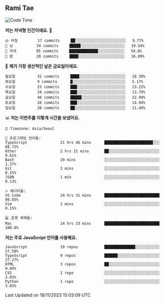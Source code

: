 ## Rami Tae

<!--START_SECTION:waka-->
![Code Time](http://img.shields.io/badge/Code%20Time-1%2C221%20hrs%2010%20mins-blue)

**저는 저녁형 인간이에요. 🦉** 

```text
🌞 아침         17 commits     ██░░░░░░░░░░░░░░░░░░░░░░░   9.77% 
🌆 낮　         34 commits     █████░░░░░░░░░░░░░░░░░░░░   19.54% 
🌃 저녁         95 commits     █████████████░░░░░░░░░░░░   54.6% 
🌙 밤　         28 commits     ████░░░░░░░░░░░░░░░░░░░░░   16.09%

```
📅 **제가 가장 생산적인 날은 금요일이에요.** 

```text
월요일          32 commits     ████░░░░░░░░░░░░░░░░░░░░░   18.39% 
화요일          9 commits      █░░░░░░░░░░░░░░░░░░░░░░░░   5.17% 
수요일          23 commits     ███░░░░░░░░░░░░░░░░░░░░░░   13.22% 
목요일          24 commits     ███░░░░░░░░░░░░░░░░░░░░░░   13.79% 
금요일          40 commits     █████░░░░░░░░░░░░░░░░░░░░   22.99% 
토요일          26 commits     ███░░░░░░░░░░░░░░░░░░░░░░   14.94% 
일요일          20 commits     ██░░░░░░░░░░░░░░░░░░░░░░░   11.49%

```


📊 **저는 이번주를 이렇게 시간을 보냈어요.** 

```text
⌚︎ Timezone: Asia/Seoul

💬 프로그래밍 언어들: 
TypeScript               21 hrs 46 mins      ██████████████████████░░░   88.72% 
Other                    2 hrs 21 mins       ██░░░░░░░░░░░░░░░░░░░░░░░   9.61% 
Bash                     20 mins             ░░░░░░░░░░░░░░░░░░░░░░░░░   1.37% 
Git                      2 mins              ░░░░░░░░░░░░░░░░░░░░░░░░░   0.15% 
JSON                     1 min               ░░░░░░░░░░░░░░░░░░░░░░░░░   0.13%

🔥 에디터들: 
VS Code                  24 hrs 31 mins      █████████████████████████   99.85% 
Vim                      2 mins              ░░░░░░░░░░░░░░░░░░░░░░░░░   0.15%

💻 운영 체제들: 
Mac                      24 hrs 33 mins      █████████████████████████   100.0%

```

**저는 주로 JavaScript 언어를 사용해요.** 

```text
JavaScript               19 repos            ██████████████░░░░░░░░░░░   57.58% 
TypeScript               9 repos             ██████░░░░░░░░░░░░░░░░░░░   27.27% 
HTML                     3 repos             ██░░░░░░░░░░░░░░░░░░░░░░░   9.09% 
CSS                      1 repo              ░░░░░░░░░░░░░░░░░░░░░░░░░   3.03% 
Python                   1 repo              ░░░░░░░░░░░░░░░░░░░░░░░░░   3.03%

```



 Last Updated on 18/11/2023 15:03:09 UTC
<!--END_SECTION:waka-->
